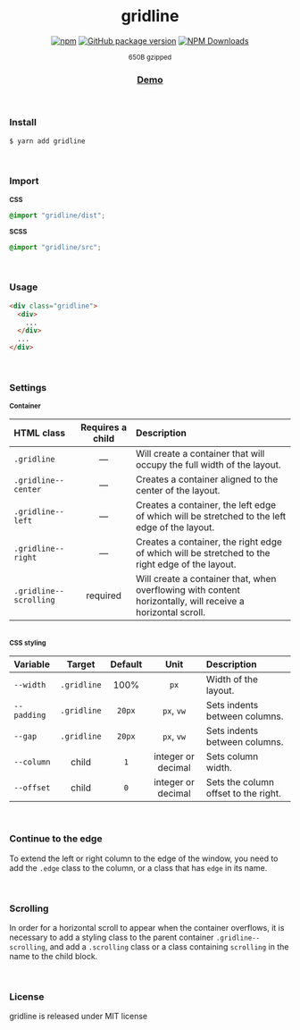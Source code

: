 <div align="center">
<br>
<h1>gridline</h1>

[![npm](https://img.shields.io/npm/v/gridline.svg?colorB=brightgreen)](https://www.npmjs.com/package/gridline)
[![GitHub package version](https://img.shields.io/github/package-json/v/ux-ui-pro/gridline.svg)](https://github.com/ux-ui-pro/gridline)
[![NPM Downloads](https://img.shields.io/npm/dm/gridline.svg?style=flat)](https://www.npmjs.org/package/gridline)

<p><sup>650B gzipped</sup></p>

<h3><a href="https://t8th3h.csb.app/">Demo</a></h3>
</div>
<br>


### Install  
```bash
$ yarn add gridline
```
<br>

### Import

<sub>**CSS**</sub>
```css
@import "gridline/dist";
```
<sub>**SCSS**</sub>
```css
@import "gridline/src";
```
<br>

### Usage  
```html
<div class="gridline">
  <div>
    ...
  </div>
  ...
</div>
```
<br>

### Settings  
<sub>**Container**</sub>

| HTML class              | Requires a child | Description                                                                                                  |
| :---------------------- | :--------------: | :----------------------------------------------------------------------------------------------------------- |
| `.gridline`             |        —         | Will create a container that will occupy the full width of the layout.                                       |
| `.gridline--center`     |        —         | Creates a container aligned to the center of the layout.                                                     |
| `.gridline--left`       |        —         | Creates a container, the left edge of which will be stretched to the left edge of the layout.                |
| `.gridline--right`      |        —         | Creates a container, the right edge of which will be stretched to the right edge of the layout.              |
| `.gridline--scrolling`  |     required     | Will create a container that, when overflowing with content horizontally, will receive a horizontal scroll.  |

<br><sub>**CSS styling**</sub>

| Variable     | Target        | Default    | Unit                 | Description                           |
| :----------- | :-----------: | :--------: | :------------------: | :------------------------------------ |
| `--width`    |  `.gridline`  |    100%    |         `px`         | Width of the layout.                  |
| `--padding`  |  `.gridline`  |   `20px`   |      `px`, `vw`      | Sets indents between columns.         |
| `--gap`      |  `.gridline`  |   `20px`   |      `px`, `vw`      | Sets indents between columns.         |
| `--column`   |     child     |    `1`     |  integer or decimal  | Sets column width.                    |
| `--offset`   |     child     |    `0`     |  integer or decimal  | Sets the column offset to the right.  |

<br>

### Continue to the edge  
To extend the left or right column to the edge of the window, you need to add the `.edge` class to the column, or a class that has `edge` in its name.

<br>

### Scrolling  
In order for a horizontal scroll to appear when the container overflows, it is necessary to add a styling class to the parent container `.gridline--scrolling`, and add a `.scrolling` class or a class containing `scrolling` in the name to the child block.

<br>

### License  
gridline is released under MIT license
